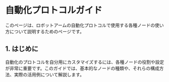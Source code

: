 # 自動化プロトコルガイド

このページは、ロボットアームの自動化プロトコルで使用する各種ノードの使い方について説明するためのページです。

## 1. はじめに

自動化のプロトコルを自分用にカスタマイズするには、各種ノードの役割や設定が非常に重要です。このガイドでは、基本的なノードの種類や、それらの構成方法、実際の活用例について解説します。